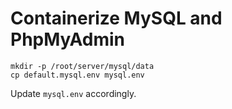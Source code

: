 # Containerize MySQL and PhpMyAdmin 

```
mkdir -p /root/server/mysql/data
cp default.mysql.env mysql.env
```

Update `mysql.env` accordingly.

